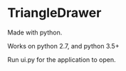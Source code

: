 # TriangleDrawer
Made with python.

Works on python 2.7, and python 3.5+ 

Run ui.py for the application to open.

